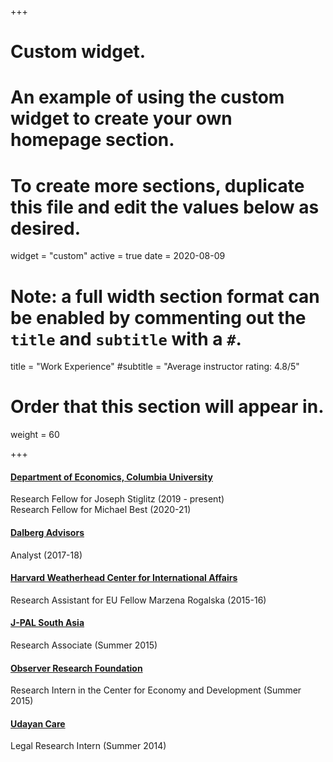 +++
# Custom widget.
# An example of using the custom widget to create your own homepage section.
# To create more sections, duplicate this file and edit the values below as desired.
widget = "custom"
active = true
date = 2020-08-09

# Note: a full width section format can be enabled by commenting out the `title` and `subtitle` with a `#`.
title = "Work Experience"
#subtitle = "Average instructor rating: 4.8/5"

# Order that this section will appear in.
weight = 60

+++

#### [Department of Economics, Columbia University](https://econ.columbia.edu)
Research Fellow for Joseph Stiglitz (2019 - present) <br>
Research Fellow for Michael Best (2020-21)

#### [Dalberg Advisors](https://dalberg.com)
Analyst (2017-18)

#### [Harvard Weatherhead Center for International Affairs](https://wcfia.harvard.edu)
Research Assistant for EU Fellow Marzena Rogalska (2015-16)

#### [J-PAL South Asia](https://www.povertyactionlab.org/south-asia)
Research Associate (Summer 2015)

#### [Observer Research Foundation](https://www.orfonline.org)
Research Intern in the Center for Economy and Development (Summer 2015)

#### [Udayan Care](https://www.udayancare.org)
Legal Research Intern (Summer 2014)